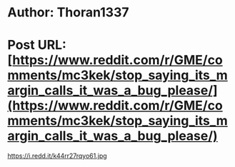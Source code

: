 # Author: Thoran1337
# Post URL: [https://www.reddit.com/r/GME/comments/mc3kek/stop_saying_its_margin_calls_it_was_a_bug_please/](https://www.reddit.com/r/GME/comments/mc3kek/stop_saying_its_margin_calls_it_was_a_bug_please/)


https://i.redd.it/k44rr27rqyo61.jpg